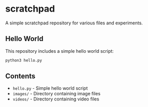 # scratchpad

A simple scratchpad repository for various files and experiments.

## Hello World

This repository includes a simple hello world script:

```bash
python3 hello.py
```

## Contents

- `hello.py` - Simple hello world script
- `images/` - Directory containing image files
- `videos/` - Directory containing video files
